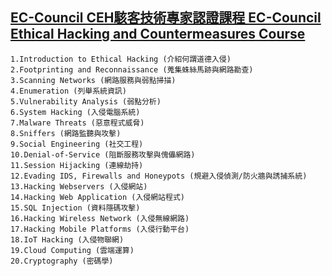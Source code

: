 ## [EC-Council CEH駭客技術專家認證課程 EC-Council Ethical Hacking and Countermeasures Course](https://www.uuu.com.tw/Course/Show/300/EC-Council-CEH-7-%E9%A7%AD%E5%AE%A2%E6%8A%80%E8%A1%93%E5%B0%88%E5%AE%B6%E8%AA%8D%E8%AD%89%E8%AA%B2%E7%A8%8B)
```
1.Introduction to Ethical Hacking (介紹何謂道德入侵)
2.Footprinting and Reconnaissance (蒐集蛛絲馬跡與網路勘查)
3.Scanning Networks (網路服務與弱點掃描)
4.Enumeration (列舉系統資訊)
5.Vulnerability Analysis (弱點分析)
6.System Hacking (入侵電腦系統)
7.Malware Threats (惡意程式威脅)
8.Sniffers (網路監聽與攻擊)
9.Social Engineering (社交工程)
10.Denial-of-Service (阻斷服務攻擊與傀儡網路)
11.Session Hijacking (連線劫持)
12.Evading IDS, Firewalls and Honeypots (規避入侵偵測/防火牆與誘捕系統)
13.Hacking Webservers (入侵網站)
14.Hacking Web Application (入侵網站程式)
15.SQL Injection (資料隱碼攻擊)
16.Hacking Wireless Network (入侵無線網路)
17.Hacking Mobile Platforms (入侵行動平台)
18.IoT Hacking (入侵物聯網)
19.Cloud Computing (雲端運算)
20.Cryptography (密碼學)
```
